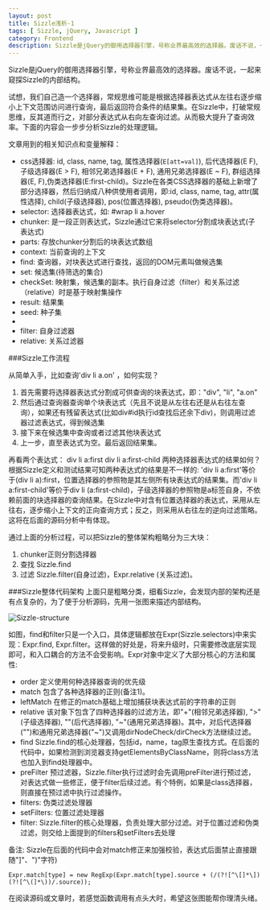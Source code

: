 ```yaml
---
layout: post
title: Sizzle浅析-1
tags: [ Sizzle, jQuery, Javascript ]
category: Frontend
description: Sizzle是jQuery的御用选择器引擎，号称业界最高效的选择器。废话不说，一起来窥探Sizzle的内部结构。
---
```


[img-sizzle-structure]: /img/sizzle-structure.png 'sizzle structure'

Sizzle是jQuery的御用选择器引擎，号称业界最高效的选择器。废话不说，一起来窥探Sizzle的内部结构。

试想，我们自己造一个选择器，常规思维可能是根据选择器表达式从左往右逐步缩小上下文范围访问进行查询，最后返回符合条件的结果集。在Sizzle中，打破常规思维，反其道而行之，对部分表达式从右向左查询过滤。从而极大提升了查询效率。下面的内容会一步步分析Sizzle的处理逻辑。

文章用到的相关知识点和变量解释： 

- css选择器: id, class, name, tag, 属性选择器(`E[att=val]`), 后代选择器(E F), 子级选择器(E > F), 相邻兄弟选择器(E + F), 通用兄弟选择器(E ~ F), 群组选择器(E, F),伪类选择器(E:first-child)。Sizzle在各类CSS选择器的基础上新增了部分选择器，然后归纳成八种供使用者调用，即:id, class, name, tag, attr(属性选择), child(子级选择器), pos(位置选择器), pseudo(伪类选择器)。
- selector: 选择器表达式，如: #wrap li a.hover
- chunker: 是一段正则表达式，Sizzle通过它来将selector分割成块表达式(子表达式)
- parts: 存放chunker分割后的块表达式数组
- context: 当前查询的上下文
- find: 查询器，对块表达式进行查找，返回的DOM元素叫做候选集
- set: 候选集(待筛选的集合)
- checkSet: 映射集，候选集的副本。执行自身过滤（filter）和关系过滤（relative）时是基于映射集操作
- result: 结果集
- seed: 种子集
- 
- filter: 自身过滤器
- relative: 关系过滤器

###Sizzle工作流程

从简单入手，比如查询'div li a.on' ，如何实现？

1. 首先需要将选择器表达式分割成可供查询的块表达式，即："div", "li", "a.on"
2. 然后通过查询器查询单个块表达式（先且不说是从左往右还是从右往左查询），如果还有残留表达式(比如div#id执行id查找后还余下div)，则调用过滤器过滤表达式，得到候选集
3. 接下来在候选集中查询或者过滤其他块表达式
4. 上一步，直至表达式为空。最后返回结果集。

再看两个表达式：
div li a:first 
div li a:first-child 
两种选择器表达式的结果如何？
根据Sizzle定义和测试结果可知两种表达式的结果是不一样的: 'div li a:first'等价于(div li a):first，位置选择器的参照物是其左侧所有块表达式的结果集。而'div li a:first-child'等价于div li (a:first-child)，子级选择器的参照物是a标签自身，不依赖前面的块选择器的查询结果。在Sizzle中对含有位置选择器的表达式，采用从左往右，逐步缩小上下文的正向查询方式；反之，则采用从右往左的逆向过滤策略。这将在后面的源码分析中有体现。

通过上面的分析过程，可以把Sizzle的整体架构粗略分为三大块：
1. chunker正则分割选择器
1. 查找 Sizzle.find
1. 过滤 Sizzle.filter(自身过滤)，Expr.relative (关系过滤)。


###Sizzle整体代码架构
上面只是粗略分类，细看Sizzle，会发现内部的架构还是有点复杂的，为了便于分析源码，先用一张图来描述内部结构。

![Sizzle-structure][img-sizzle-structure]

如图，find和filter只是一个入口，具体逻辑都放在Expr(Sizzle.selectors)中来实现：Expr.find, Expr.filter。这样做的好处是，将来升级时，只需要修改底层实现即可，和入口耦合的方法不会受影响。Expr对象中定义了大部分核心的方法和属性:
- order 定义使用何种选择器查询的优先级
- match 包含了各种选择器的正则(备注1)。
- leftMatch 在修正的match基础上增加捕获块表达式前的字符串的正则
- relative 该对象下包含了四种选择器的过滤方法，即"+"(相邻兄弟选择器), ">"(子级选择器), ""(后代选择器), "~"(通用兄弟选择器)。其中，对后代选择器("")和通用兄弟选择器("~")又调用dirNodeCheck/dirCheck方法继续过滤。
- find Sizzle.find的核心处理器，包括id，name，tag原生查找方式。在后面的代码中，如果检测到浏览器支持getElementsByClassName，则将class方法也加入到find处理器中。
- preFilter 预过滤器，Sizzle.filter执行过滤时会先调用preFilter进行预过滤，对表达式做一些修正，便于filter后续过滤。有个特例，如果是class选择器，则直接在预过滤中执行过滤操作。
- filters: 伪类过滤处理器
- setFilters: 位置过滤处理器
- filter: Sizzle.filter的核心处理器，负责处理大部分过滤。对于位置过滤和伪类过滤，则交给上面提到的filters和setFilters去处理

备注:
Sizzle在后面的代码中会对match修正来加强校验，表达式后面禁止直接跟随"]"、")"字符)

    Expr.match[type] = new RegExp(Expr.match[type].source + (/(?![^\[]*\])(?![^\(]*\))/.source));

在阅读源码或文章时，若感觉函数调用有点头大时，希望这张图能帮你理清头绪。
